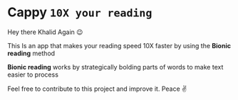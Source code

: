 # Cappy `10X your reading`

Hey there Khalid Again 😉

This Is an app that makes your reading speed 10X faster by using the **Bionic reading** method

**Bionic reading** works by  strategically bolding parts of words to make text easier to process

Feel free to contribute to this project and improve it.
Peace ✌️ 
